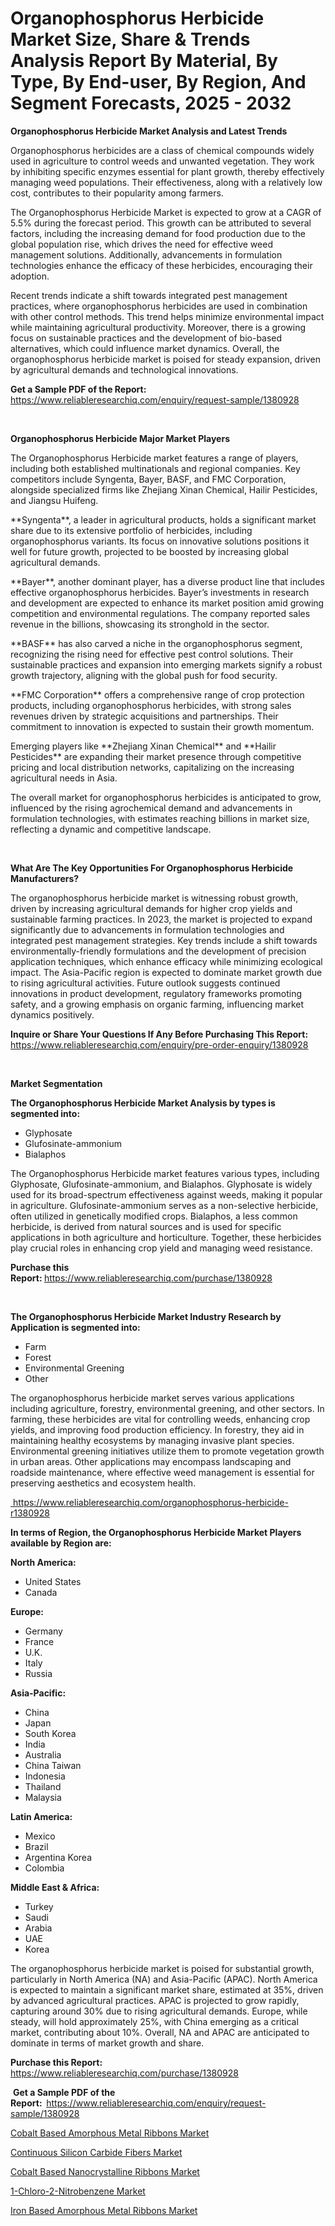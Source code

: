 <p><h1>Organophosphorus Herbicide Market Size, Share & Trends Analysis Report By Material, By Type, By End-user, By Region, And Segment Forecasts, 2025 - 2032</h1></p><p><strong>Organophosphorus Herbicide Market Analysis and Latest Trends</strong></p>
<p><p>Organophosphorus herbicides are a class of chemical compounds widely used in agriculture to control weeds and unwanted vegetation. They work by inhibiting specific enzymes essential for plant growth, thereby effectively managing weed populations. Their effectiveness, along with a relatively low cost, contributes to their popularity among farmers.</p><p>The Organophosphorus Herbicide Market is expected to grow at a CAGR of 5.5% during the forecast period. This growth can be attributed to several factors, including the increasing demand for food production due to the global population rise, which drives the need for effective weed management solutions. Additionally, advancements in formulation technologies enhance the efficacy of these herbicides, encouraging their adoption.</p><p>Recent trends indicate a shift towards integrated pest management practices, where organophosphorus herbicides are used in combination with other control methods. This trend helps minimize environmental impact while maintaining agricultural productivity. Moreover, there is a growing focus on sustainable practices and the development of bio-based alternatives, which could influence market dynamics. Overall, the organophosphorus herbicide market is poised for steady expansion, driven by agricultural demands and technological innovations.</p></p>
<p><strong>Get a Sample PDF of the Report:&nbsp;</strong> <a href="https://www.reliableresearchiq.com/enquiry/request-sample/1380928?utm_campaign=1140&utm_medium=2&utm_source=Github&utm_content=ia&utm_term=02042025&utm_id=organophosphorus-herbicide">https://www.reliableresearchiq.com/enquiry/request-sample/1380928</a></p>
<p>&nbsp;</p>
<p><strong>Organophosphorus Herbicide Major Market Players</strong></p>
<p><p>The Organophosphorus Herbicide market features a range of players, including both established multinationals and regional companies. Key competitors include Syngenta, Bayer, BASF, and FMC Corporation, alongside specialized firms like Zhejiang Xinan Chemical, Hailir Pesticides, and Jiangsu Huifeng.</p><p>**Syngenta**, a leader in agricultural products, holds a significant market share due to its extensive portfolio of herbicides, including organophosphorus variants. Its focus on innovative solutions positions it well for future growth, projected to be boosted by increasing global agricultural demands.</p><p>**Bayer**, another dominant player, has a diverse product line that includes effective organophosphorus herbicides. Bayer’s investments in research and development are expected to enhance its market position amid growing competition and environmental regulations. The company reported sales revenue in the billions, showcasing its stronghold in the sector.</p><p>**BASF** has also carved a niche in the organophosphorus segment, recognizing the rising need for effective pest control solutions. Their sustainable practices and expansion into emerging markets signify a robust growth trajectory, aligning with the global push for food security.</p><p>**FMC Corporation** offers a comprehensive range of crop protection products, including organophosphorus herbicides, with strong sales revenues driven by strategic acquisitions and partnerships. Their commitment to innovation is expected to sustain their growth momentum.</p><p>Emerging players like **Zhejiang Xinan Chemical** and **Hailir Pesticides** are expanding their market presence through competitive pricing and local distribution networks, capitalizing on the increasing agricultural needs in Asia. </p><p>The overall market for organophosphorus herbicides is anticipated to grow, influenced by the rising agrochemical demand and advancements in formulation technologies, with estimates reaching billions in market size, reflecting a dynamic and competitive landscape.</p></p>
<p>&nbsp;</p>
<p><strong>What Are The Key Opportunities For Organophosphorus Herbicide Manufacturers?</strong></p>
<p><p>The organophosphorus herbicide market is witnessing robust growth, driven by increasing agricultural demands for higher crop yields and sustainable farming practices. In 2023, the market is projected to expand significantly due to advancements in formulation technologies and integrated pest management strategies. Key trends include a shift towards environmentally-friendly formulations and the development of precision application techniques, which enhance efficacy while minimizing ecological impact. The Asia-Pacific region is expected to dominate market growth due to rising agricultural activities. Future outlook suggests continued innovations in product development, regulatory frameworks promoting safety, and a growing emphasis on organic farming, influencing market dynamics positively.</p></p>
<p><strong>Inquire or Share Your Questions If Any Before Purchasing This Report:</strong> <a href="https://www.reliableresearchiq.com/enquiry/pre-order-enquiry/1380928?utm_campaign=1140&utm_medium=2&utm_source=Github&utm_content=ia&utm_term=02042025&utm_id=organophosphorus-herbicide">https://www.reliableresearchiq.com/enquiry/pre-order-enquiry/1380928</a></p>
<p>&nbsp;</p>
<p><strong>Market Segmentation</strong></p>
<p><strong>The Organophosphorus Herbicide Market Analysis by types is segmented into:</strong></p>
<p><ul><li>Glyphosate</li><li>Glufosinate-ammonium</li><li>Bialaphos</li></ul></p>
<p><p>The Organophosphorus Herbicide market features various types, including Glyphosate, Glufosinate-ammonium, and Bialaphos. Glyphosate is widely used for its broad-spectrum effectiveness against weeds, making it popular in agriculture. Glufosinate-ammonium serves as a non-selective herbicide, often utilized in genetically modified crops. Bialaphos, a less common herbicide, is derived from natural sources and is used for specific applications in both agriculture and horticulture. Together, these herbicides play crucial roles in enhancing crop yield and managing weed resistance.</p></p>
<p><strong>Purchase this Report:&nbsp;</strong><a href="https://www.reliableresearchiq.com/purchase/1380928?utm_campaign=1140&utm_medium=2&utm_source=Github&utm_content=ia&utm_term=02042025&utm_id=organophosphorus-herbicide">https://www.reliableresearchiq.com/purchase/1380928</a></p>
<p>&nbsp;</p>
<p><strong>The Organophosphorus Herbicide Market Industry Research by Application is segmented into:</strong></p>
<p><ul><li>Farm</li><li>Forest</li><li>Environmental Greening</li><li>Other</li></ul></p>
<p><p>The organophosphorus herbicide market serves various applications including agriculture, forestry, environmental greening, and other sectors. In farming, these herbicides are vital for controlling weeds, enhancing crop yields, and improving food production efficiency. In forestry, they aid in maintaining healthy ecosystems by managing invasive plant species. Environmental greening initiatives utilize them to promote vegetation growth in urban areas. Other applications may encompass landscaping and roadside maintenance, where effective weed management is essential for preserving aesthetics and ecosystem health.</p></p>
<p><a href="https://www.reliableresearchiq.com/organophosphorus-herbicide-r1380928?utm_campaign=1140&utm_medium=2&utm_source=Github&utm_content=ia&utm_term=02042025&utm_id=organophosphorus-herbicide">&nbsp;https://www.reliableresearchiq.com/organophosphorus-herbicide-r1380928</a></p>
<p><strong>In terms of Region, the Organophosphorus Herbicide Market Players available by Region are:</strong></p>
<p>
    <p> <strong> North America: </strong>
        <ul>
            <li>United States</li>
            <li>Canada</li>
        </ul>
        </p> 
    <p> <strong> Europe: </strong>
        <ul>
            <li>Germany</li>
            <li>France</li>
            <li>U.K.</li>
            <li>Italy</li>
            <li>Russia</li>
        </ul>
        </p> 
    <p> <strong> Asia-Pacific: </strong>
        <ul>
            <li>China</li>
            <li>Japan</li>
            <li>South Korea</li>
            <li>India</li>
            <li>Australia</li>
            <li>China Taiwan</li>
            <li>Indonesia</li>
            <li>Thailand</li>
            <li>Malaysia</li>
        </ul>
        </p> 
    <p> <strong> Latin America: </strong>
        <ul>
            <li>Mexico</li>
            <li>Brazil</li>
            <li>Argentina Korea</li>
            <li>Colombia</li>
        </ul>
        </p> 
    <p> <strong> Middle East & Africa: </strong>
        <ul>
            <li>Turkey</li>
            <li>Saudi</li>
            <li>Arabia</li>
            <li>UAE</li>
            <li>Korea</li>
        </ul>
    </p>
    </p>
<p><p>The organophosphorus herbicide market is poised for substantial growth, particularly in North America (NA) and Asia-Pacific (APAC). North America is expected to maintain a significant market share, estimated at 35%, driven by advanced agricultural practices. APAC is projected to grow rapidly, capturing around 30% due to rising agricultural demands. Europe, while steady, will hold approximately 25%, with China emerging as a critical market, contributing about 10%. Overall, NA and APAC are anticipated to dominate in terms of market growth and share.</p></p>
<p><strong>Purchase this Report: </strong><a href="https://www.reliableresearchiq.com/purchase/1380928?utm_campaign=1140&utm_medium=2&utm_source=Github&utm_content=ia&utm_term=02042025&utm_id=organophosphorus-herbicide">https://www.reliableresearchiq.com/purchase/1380928</a></p>
<p>&nbsp;<strong>Get a Sample PDF of the Report:&nbsp;&nbsp;</strong><a href="https://www.reliableresearchiq.com/enquiry/request-sample/1380928?utm_campaign=1140&utm_medium=2&utm_source=Github&utm_content=ia&utm_term=02042025&utm_id=organophosphorus-herbicide">https://www.reliableresearchiq.com/enquiry/request-sample/1380928</a></p>
<p><strong></strong></p>
<p><p><a href="https://github.com/jaspartatin/Market-Research-Report-List-1/blob/main/cobalt-based-amorphous-metal-ribbons-market.md?utm_campaign=1140&utm_medium=2&utm_source=Github&utm_content=ia&utm_term=02042025&utm_id=organophosphorus-herbicide">Cobalt Based Amorphous Metal Ribbons Market</a></p><p><a href="https://github.com/alefermeivys/Market-Research-Report-List-1/blob/main/continuous-silicon-carbide-fibers-market.md?utm_campaign=1140&utm_medium=2&utm_source=Github&utm_content=ia&utm_term=02042025&utm_id=organophosphorus-herbicide">Continuous Silicon Carbide Fibers Market</a></p><p><a href="https://github.com/toghojbeinta/Market-Research-Report-List-1/blob/main/cobalt-based-nanocrystalline-ribbons-market.md?utm_campaign=1140&utm_medium=2&utm_source=Github&utm_content=ia&utm_term=02042025&utm_id=organophosphorus-herbicide">Cobalt Based Nanocrystalline Ribbons Market</a></p><p><a href="https://github.com/dusektwinec3/Market-Research-Report-List-1/blob/main/1-chloro-2-nitrobenzene-market.md?utm_campaign=1140&utm_medium=2&utm_source=Github&utm_content=ia&utm_term=02042025&utm_id=organophosphorus-herbicide">1-Chloro-2-Nitrobenzene Market</a></p><p><a href="https://github.com/jullselai/Market-Research-Report-List-1/blob/main/iron-based-amorphous-metal-ribbons-market.md?utm_campaign=1140&utm_medium=2&utm_source=Github&utm_content=ia&utm_term=02042025&utm_id=organophosphorus-herbicide">Iron Based Amorphous Metal Ribbons Market</a></p></p>